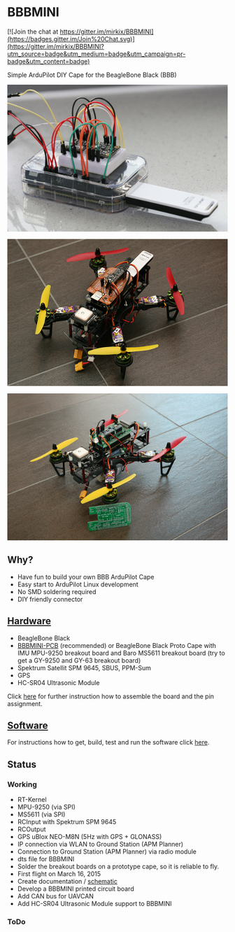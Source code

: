 # BBBMINI

[![Join the chat at https://gitter.im/mirkix/BBBMINI](https://badges.gitter.im/Join%20Chat.svg)](https://gitter.im/mirkix/BBBMINI?utm_source=badge&utm_medium=badge&utm_campaign=pr-badge&utm_content=badge)

Simple ArduPilot DIY Cape for the BeagleBone Black (BBB)

![alt text](doc/pic/bbbmini.png "BBBMINI breadboard")

![alt text](doc/pic/bbbminiquad.png "BBBMINI Quad")

![alt text](doc/pic/bbbminipcbquad.png "BBBMINI Quad")

## Why?
* Have fun to build your own BBB ArduPilot Cape
* Easy start to ArduPilot Linux development
* No SMD soldering required
* DIY friendly connector

## [Hardware](doc/hardware/hardware.md)
* BeagleBone Black
* [BBBMINI-PCB](https://github.com/mirkix/BBBMINI-PCB) (recommended) or BeagleBone Black Proto Cape with IMU MPU-9250 breakout board and Baro MS5611 breakout board (try to get a GY-9250 and GY-63 breakout board)
* Spektrum Satellit SPM 9645, SBUS, PPM-Sum
* GPS
* HC-SR04 Ultrasonic Module

Click [here](doc/hardware/hardware.md) for further instruction how to assemble the board and the pin assignment.

## [Software](doc/software/software.md)
For instructions how to get, build, test and run the software click [here](doc/software/software.md).

## Status

### Working
* RT-Kernel
* MPU-9250 (via SPI)
* MS5611 (via SPI)
* RCInput with Spektrum SPM 9645
* RCOutput
* GPS uBlox NEO-M8N (5Hz with GPS + GLONASS)
* IP connection via WLAN to Ground Station (APM Planner) 
* Connection to Ground Station (APM Planner) via radio module
* dts file for BBBMINI
* Solder the breakout boards on a prototype cape, so it is reliable to fly.
* First flight on March 16, 2015
* Create documentation / [schematic](https://github.com/mirkix/BBBMINI-PCB/blob/master/schematic/bbbmini.pdf)
* Develop a BBBMINI printed circuit board
* Add CAN bus for UAVCAN
* Add HC-SR04 Ultrasonic Module support to BBBMINI

### ToDo
